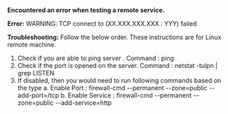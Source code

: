 **Encountered an error when testing a remote service.**

**Error:** WARNING: TCP connect to (XX.XXX.XXX.XXX : YYY) failed

**Troubleshooting:**
Follow the below order. These instructions are for Linux remote machine.
1. Check if you are able to ping server . Command : ping <servername>
2. Check if the port is opened on the server. Command : netstat -tulpn | grep LISTEN
3. If disabled, then you would need to run following commands based on the type
  a.  Enable Port : firewall-cmd --permanent --zone=public --add-port=<Port>/tcp
  b.  Enable Service : firewall-cmd --permanent --zone=public --add-service=http

   
